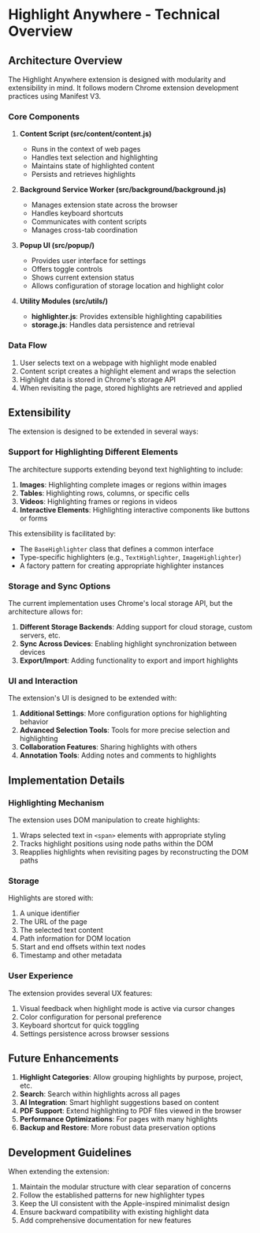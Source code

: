 # Highlight Anywhere - Technical Overview

## Architecture Overview

The Highlight Anywhere extension is designed with modularity and extensibility in mind. It follows modern Chrome extension development practices using Manifest V3.

### Core Components

1. **Content Script (src/content/content.js)**
   - Runs in the context of web pages
   - Handles text selection and highlighting
   - Maintains state of highlighted content
   - Persists and retrieves highlights

2. **Background Service Worker (src/background/background.js)**
   - Manages extension state across the browser
   - Handles keyboard shortcuts
   - Communicates with content scripts
   - Manages cross-tab coordination

3. **Popup UI (src/popup/)**
   - Provides user interface for settings
   - Offers toggle controls
   - Shows current extension status
   - Allows configuration of storage location and highlight color

4. **Utility Modules (src/utils/)**
   - **highlighter.js**: Provides extensible highlighting capabilities
   - **storage.js**: Handles data persistence and retrieval

### Data Flow

1. User selects text on a webpage with highlight mode enabled
2. Content script creates a highlight element and wraps the selection
3. Highlight data is stored in Chrome's storage API
4. When revisiting the page, stored highlights are retrieved and applied

## Extensibility

The extension is designed to be extended in several ways:

### Support for Highlighting Different Elements

The architecture supports extending beyond text highlighting to include:

1. **Images**: Highlighting complete images or regions within images
2. **Tables**: Highlighting rows, columns, or specific cells
3. **Videos**: Highlighting frames or regions in videos
4. **Interactive Elements**: Highlighting interactive components like buttons or forms

This extensibility is facilitated by:
- The `BaseHighlighter` class that defines a common interface
- Type-specific highlighters (e.g., `TextHighlighter`, `ImageHighlighter`)
- A factory pattern for creating appropriate highlighter instances

### Storage and Sync Options

The current implementation uses Chrome's local storage API, but the architecture allows for:

1. **Different Storage Backends**: Adding support for cloud storage, custom servers, etc.
2. **Sync Across Devices**: Enabling highlight synchronization between devices
3. **Export/Import**: Adding functionality to export and import highlights

### UI and Interaction

The extension's UI is designed to be extended with:

1. **Additional Settings**: More configuration options for highlighting behavior
2. **Advanced Selection Tools**: Tools for more precise selection and highlighting
3. **Collaboration Features**: Sharing highlights with others
4. **Annotation Tools**: Adding notes and comments to highlights

## Implementation Details

### Highlighting Mechanism

The extension uses DOM manipulation to create highlights:
1. Wraps selected text in `<span>` elements with appropriate styling
2. Tracks highlight positions using node paths within the DOM
3. Reapplies highlights when revisiting pages by reconstructing the DOM paths

### Storage

Highlights are stored with:
1. A unique identifier
2. The URL of the page
3. The selected text content
4. Path information for DOM location
5. Start and end offsets within text nodes
6. Timestamp and other metadata

### User Experience

The extension provides several UX features:
1. Visual feedback when highlight mode is active via cursor changes
2. Color configuration for personal preference
3. Keyboard shortcut for quick toggling
4. Settings persistence across browser sessions

## Future Enhancements

1. **Highlight Categories**: Allow grouping highlights by purpose, project, etc.
2. **Search**: Search within highlights across all pages
3. **AI Integration**: Smart highlight suggestions based on content
4. **PDF Support**: Extend highlighting to PDF files viewed in the browser
5. **Performance Optimizations**: For pages with many highlights
6. **Backup and Restore**: More robust data preservation options

## Development Guidelines

When extending the extension:

1. Maintain the modular structure with clear separation of concerns
2. Follow the established patterns for new highlighter types
3. Keep the UI consistent with the Apple-inspired minimalist design
4. Ensure backward compatibility with existing highlight data
5. Add comprehensive documentation for new features 